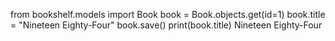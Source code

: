 from bookshelf.models import Book
book = Book.objects.get(id=1)
book.title = "Nineteen Eighty-Four" 
book.save()
print(book.title) 
Nineteen Eighty-Four